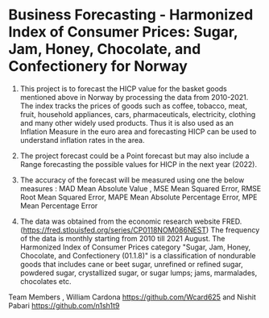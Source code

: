 # Business Forecasting - Harmonized Index of Consumer Prices: Sugar, Jam, Honey, Chocolate, and Confectionery for Norway

1. This project is to forecast the HICP value for the basket goods mentioned above in Norway by processing the data from 2010-2021. The index tracks the prices of goods such as coffee, tobacco, meat, fruit, household appliances, cars, pharmaceuticals, electricity, clothing and many other widely used products. Thus it is also used as an Inflation Measure in the euro area and forecasting HICP can be used to understand inflation rates in the area.

2. The project forecast could be a Point forecast but may also include a Range forecasting the possible values for HICP in the next year (2022).

3. The accuracy of the forecast will be measured using one the below measures :
MAD  Mean Absolute Value , 
MSE Mean Squared Error,
RMSE Root Mean Squared Error,
MAPE Mean Absolute Percentage Error,
MPE Mean Percentage Error

4. The data was obtained from the economic research website FRED. (https://fred.stlouisfed.org/series/CP0118NOM086NEST)
The frequency of the data is monthly starting from 2010 till 2021 August. The Harmonized Index of Consumer Prices category "Sugar, Jam, Honey, Chocolate, and Confectionery (01.1.8)" is a classification of nondurable goods that includes cane or beet sugar, unrefined or refined sugar, powdered sugar, crystallized sugar, or sugar lumps; jams, marmalades, chocolates etc. 

Team Members , William Cardona https://github.com/Wcard625 and Nishit Pabari https://github.com/n1sh1t9
